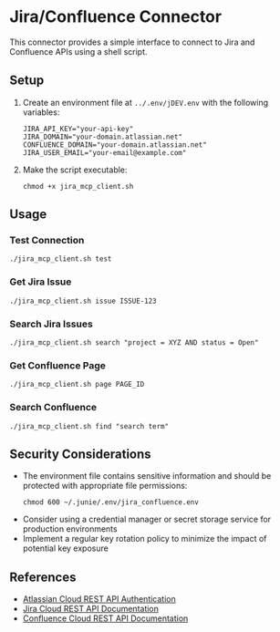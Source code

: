 # Jira/Confluence Connector

This connector provides a simple interface to connect to Jira and Confluence APIs using a shell script.

## Setup

1. Create an environment file at `../.env/jDEV.env` with the following variables:
   ```
   JIRA_API_KEY="your-api-key"
   JIRA_DOMAIN="your-domain.atlassian.net"
   CONFLUENCE_DOMAIN="your-domain.atlassian.net"
   JIRA_USER_EMAIL="your-email@example.com"
   ```

2. Make the script executable:
   ```
   chmod +x jira_mcp_client.sh
   ```

## Usage

### Test Connection
```
./jira_mcp_client.sh test
```

### Get Jira Issue
```
./jira_mcp_client.sh issue ISSUE-123
```

### Search Jira Issues
```
./jira_mcp_client.sh search "project = XYZ AND status = Open"
```

### Get Confluence Page
```
./jira_mcp_client.sh page PAGE_ID
```

### Search Confluence
```
./jira_mcp_client.sh find "search term"
```

## Security Considerations

- The environment file contains sensitive information and should be protected with appropriate file permissions:
  ```
  chmod 600 ~/.junie/.env/jira_confluence.env
  ```
- Consider using a credential manager or secret storage service for production environments
- Implement a regular key rotation policy to minimize the impact of potential key exposure

## References

- [Atlassian Cloud REST API Authentication](https://developer.atlassian.com/cloud/jira/platform/basic-auth-for-rest-apis/)
- [Jira Cloud REST API Documentation](https://developer.atlassian.com/cloud/jira/platform/rest/v3/intro/)
- [Confluence Cloud REST API Documentation](https://developer.atlassian.com/cloud/confluence/rest/)
